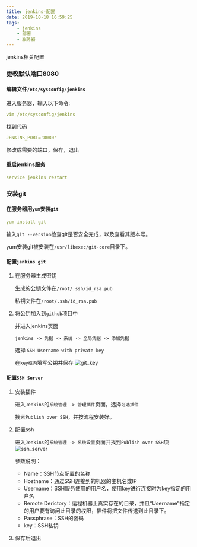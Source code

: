 ```yaml
---
title: jenkins-配置
date: 2019-10-18 16:59:25
tags:
    - jenkins
    - 部署
    - 服务器
---
```

jenkins相关配置

### 更改默认端口8080


#### 编辑文件`/etc/sysconfig/jenkins`
进入服务器，输入以下命令:

<!-- more -->


```yaml
vim /etc/sysconfig/jenkins
```
找到代码
```yaml
JENKINS_PORT='8080'
```
修改成需要的端口，保存，退出
 
  
#### 重启jenkins服务
```yaml
service jenkins restart
```
    
### 安装git
#### 在服务器用`yum`安装`git`
```yaml
yum install git
```
输入`git --version`检查git是否安全完成，以及查看其版本号。

yum安装git被安装在`/usr/libexec/git-core`目录下。
   
#### 配置`jenkins git`
1. 在服务器生成密钥

    生成的公钥文件在`/root/.ssh/id_rsa.pub`

    私钥文件在`/root/.ssh/id_rsa.pub`

2. 将公钥加入到`github`项目中

    并进入jenkins页面

    `jenkins -> 凭据 -> 系统 -> 全局凭据 -> 添加凭据`

    选择 `SSH Username with private key` 
    
    在`key框内`填写公钥并保存
    ![git_key](/images/jenkins/git_key.png)
   
#### 配置`SSH Server`
1. 安装插件

    进入`Jenkins`的`系统管理 -> 管理插件`页面，选择`可选插件`
    
    搜索`Publish over SSH`，并按流程安装好。
    
2. 配置ssh

    进入`Jenkins`的`系统管理 -> 系统设置`页面并找到`Publish over SSH`项
    ![ssh_server](/images/jenkins/ssh_server.png)
    
    参数说明：
    
    - Name：SSH节点配置的名称
    - Hostname：通过SSH连接到的机器的主机名或IP
    - Username：SSH服务使用的用户名，使用key进行连接时为key指定的用户名
    - Remote Derictory：运程机器上真实存在的目录，并且“Username”指定的用户要有访问此目录的权限，插件将把文件传送到此目录下。
    - Passphrase：SSH的密码
    - key：SSH私钥
    
    
3. 保存后退出